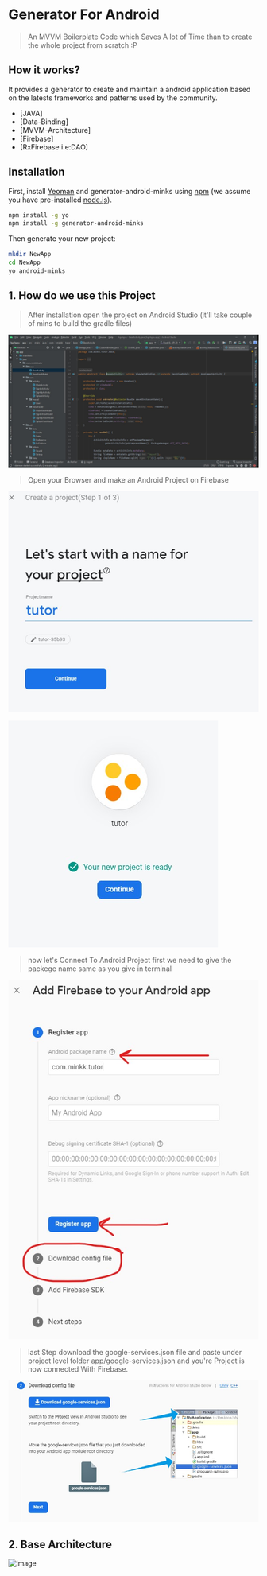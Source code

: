 # Generator For Android

> An MVVM Boilerplate Code which Saves A lot of Time than to create the whole project from scratch :P

## How it works?

It provides a generator to create and maintain a android application based on the latests frameworks and patterns used by the community.

- [JAVA]
- [Data-Binding]
- [MVVM-Architecture]
- [Firebase]
- [RxFirebase i.e:DAO]

## Installation

First, install [Yeoman](http://yeoman.io) and generator-android-minks using [npm](https://www.npmjs.com/) (we assume you have pre-installed [node.js](https://nodejs.org/)).

```bash
npm install -g yo
npm install -g generator-android-minks
```

Then generate your new project:

```bash
mkdir NewApp
cd NewApp
yo android-minks
```

## 1. How do we use this Project

> After installation open the project on Android Studio (it'll take couple of mins to build the gradle files)

![image](https://github.com/manikmmalhotra/generator-android-minks/blob/main/android1.jpg?raw=true)

> Open your Browser and make an Android Project on Firebase

![image](https://github.com/manikmmalhotra/generator-android-minks/blob/main/android2.jpg?raw=true)

![image](https://github.com/manikmmalhotra/generator-android-minks/blob/main/android3.jpg?raw=true)

> now let's Connect To Android Project first we need to give the packege name same as you give in terminal

![image](https://github.com/manikmmalhotra/generator-android-minks/blob/main/android4.jpg?raw=true)

> last Step download the google-services.json file and paste under project level folder app/google-services.json and you're Project is now connected With Firebase.

![image](https://github.com/manikmmalhotra/generator-android-minks/blob/main/android5.jpg?raw=true)

## 2. Base Architecture

![image](https://user-images.githubusercontent.com/38183241/69619289-b82b7180-107e-11ea-9ec6-b25a93df17bc.png)
